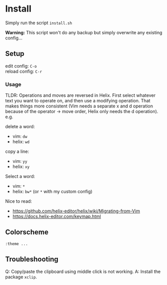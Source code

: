 # Install

Simply run the script `install.sh`

**Warning:** This script won't do any backup but simply overwrite any existing
config...

## Setup

edit config: `C-o`<br>
reload config: `C-r`

### Usage

TLDR: Operations and moves are reversed in Helix.
First select whatever text you want to operate on, and then use a modifying operation.
That makes things more consistent (Vim needs a separate x and d operation because of the operator -> move order, Helix only needs the d operation).
e.g.

delete a word:
* vim: `dw`
* helix: `wd`

copy a line:
* vim: `yy`
* helix: `xy`

Select a word:
* vim: `*`
* helix: `bw*` (or `*` with my custom config)

Nice to read:
* https://github.com/helix-editor/helix/wiki/Migrating-from-Vim
* https://docs.helix-editor.com/keymap.html

## Colorscheme

`:theme ...`

## Troubleshooting

Q: Copy/paste the clipboard using middle click is not working.
A: Install the package `xclip`.
